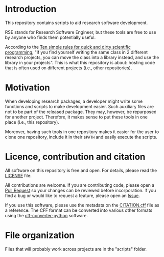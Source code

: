 # Introduction

This repository contains scripts to aid research software development.

RSE stands for Research Software Engineer, but these tools are free to use by anyone who finds them potentially useful.

According to the [Ten simple rules for quick and dirty scientific programming](https://journals.plos.org/ploscompbiol/article?id=10.1371/journal.pcbi.1008549), "if you find yourself writing the same class in 2 different research projects, you can move the class into a library instead, and use the library in your projects". This is what this repository is about: hosting code that is often used on different projects (i.e., other repositories).

# Motivation

When developing research packages, a developer might write some functions and scripts to make development easier. Such auxiliary files are not to be part of the released package. They may, however, be repurposed for another project. Therefore, it makes sense to put these tools in one place (i.e., this repository).

Moreover, having such tools in one repository makes it easier for the user to clone one repository, include it in their `$PATH` and easily execute the scripts.

# Licence, contribution and citation

All software on this repository is free and open. For details, please read the [LICENSE](https://github.com/ocbe-uio/rse-tools/blob/main/LICENSE) file.

All contributions are welcome. If you are contributing code, please open a [Pull Request](https://github.com/ocbe-uio/rse-tools/pulls) so your changes can be reviewed before incorporation. If you find a bug or would like to request a feature, please open an [Issue](https://github.com/ocbe-uio/rse-tools/issues/new).

If you use this software, please use the metadata on the [CITATION.cff](https://github.com/ocbe-uio/rse-tools/blob/main/CITATION.cff) file as a reference. The CFF format can be converted into various other formats using the [cff-converter-python](https://github.com/citation-file-format/cff-converter-python) software.

# File organization

Files that will probably work across projects are in the "scripts" folder.
